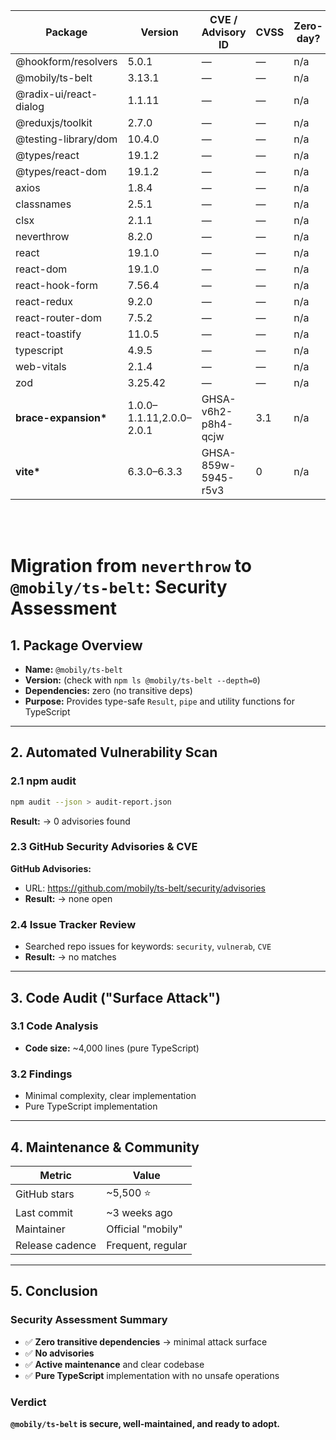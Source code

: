 | Package                | Version                  | CVE / Advisory ID   | CVSS | Zero-day? | Status |
| ---------------------- | ------------------------ | ------------------- | ---- | --------- | ------ |
| @hookform/resolvers    | 5.0.1                    | —                   | —    | n/a       | OK     |
| @mobily/ts-belt        | 3.13.1                   | —                   | —    | n/a       | OK     |
| @radix-ui/react-dialog | 1.1.11                   | —                   | —    | n/a       | OK     |
| @reduxjs/toolkit       | 2.7.0                    | —                   | —    | n/a       | OK     |
| @testing-library/dom   | 10.4.0                   | —                   | —    | n/a       | OK     |
| @types/react           | 19.1.2                   | —                   | —    | n/a       | OK     |
| @types/react-dom       | 19.1.2                   | —                   | —    | n/a       | OK     |
| axios                  | 1.8.4                    | —                   | —    | n/a       | OK     |
| classnames             | 2.5.1                    | —                   | —    | n/a       | OK     |
| clsx                   | 2.1.1                    | —                   | —    | n/a       | OK     |
| neverthrow             | 8.2.0                    | —                   | —    | n/a       | OK     |
| react                  | 19.1.0                   | —                   | —    | n/a       | OK     |
| react-dom              | 19.1.0                   | —                   | —    | n/a       | OK     |
| react-hook-form        | 7.56.4                   | —                   | —    | n/a       | OK     |
| react-redux            | 9.2.0                    | —                   | —    | n/a       | OK     |
| react-router-dom       | 7.5.2                    | —                   | —    | n/a       | OK     |
| react-toastify         | 11.0.5                   | —                   | —    | n/a       | OK     |
| typescript             | 4.9.5                    | —                   | —    | n/a       | OK     |
| web-vitals             | 2.1.4                    | —                   | —    | n/a       | OK     |
| zod                    | 3.25.42                  | —                   | —    | n/a       | OK     |
| **brace-expansion\***  | 1.0.0–1.1.11,2.0.0–2.0.1 | GHSA-v6h2-p8h4-qcjw | 3.1  | n/a       | ⚠️     |
| **vite\***             | 6.3.0–6.3.3              | GHSA-859w-5945-r5v3 | 0    | n/a       | ⚠️     |

<br>
<br>

# Migration from `neverthrow` to `@mobily/ts-belt`: Security Assessment

## 1. Package Overview

- **Name:** `@mobily/ts-belt`
- **Version:** (check with `npm ls @mobily/ts-belt --depth=0`)
- **Dependencies:** zero (no transitive deps)
- **Purpose:** Provides type-safe `Result`, `pipe` and utility functions for TypeScript

---

## 2. Automated Vulnerability Scan

### 2.1 npm audit

```bash
npm audit --json > audit-report.json
```

**Result:** → 0 advisories found

### 2.3 GitHub Security Advisories & CVE

**GitHub Advisories:**

- URL: https://github.com/mobily/ts-belt/security/advisories
- **Result:** → none open

### 2.4 Issue Tracker Review

- Searched repo issues for keywords: `security`, `vulnerab`, `CVE`
- **Result:** → no matches

---

## 3. Code Audit ("Surface Attack")

### 3.1 Code Analysis

- **Code size:** ~4,000 lines (pure TypeScript)

### 3.2 Findings

- Minimal complexity, clear implementation
- Pure TypeScript implementation

---

## 4. Maintenance & Community

| Metric          | Value             |
| --------------- | ----------------- |
| GitHub stars    | ~5,500 ⭐         |
| Last commit     | ~3 weeks ago      |
| Maintainer      | Official "mobily" |
| Release cadence | Frequent, regular |

---

## 5. Conclusion

### Security Assessment Summary

- ✅ **Zero transitive dependencies** → minimal attack surface
- ✅ **No advisories**
- ✅ **Active maintenance** and clear codebase
- ✅ **Pure TypeScript** implementation with no unsafe operations

### Verdict

**`@mobily/ts-belt` is secure, well-maintained, and ready to adopt.**
